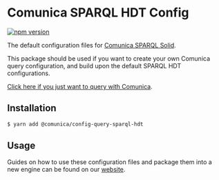 # Comunica SPARQL HDT Config

[![npm version](https://badge.fury.io/js/%40comunica%2Fconfig-query-sparql-hdt.svg)](https://www.npmjs.com/package/@comunica/config-query-sparql-hdt)

The default configuration files for [Comunica SPARQL Solid](https://github.com/comunica/comunica-feature-hdt/tree/master/packages/query-sparql-hdt#readme).

This package should be used if you want to create your own Comunica query configuration, and build upon the default SPARQL HDT configurations.

[Click here if you just want to query with Comunica](https://comunica.dev/docs/query/).

## Installation

```bash
$ yarn add @comunica/config-query-sparql-hdt
```

## Usage

Guides on how to use these configuration files and package them into a new engine can be found on our [website](https://comunica.dev/docs/modify/).
